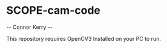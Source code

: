 # SCOPE-cam-code

-- Connor Kerry --

This repository requires OpenCV3 Installed on your PC to run.
